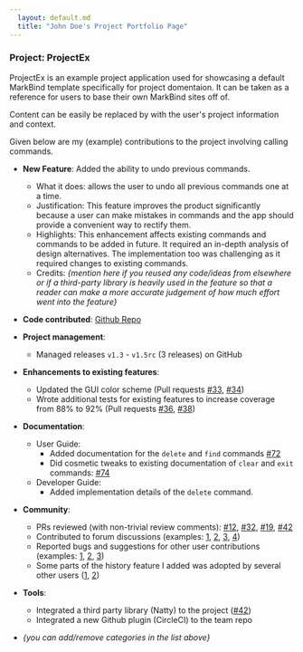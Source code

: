 ```yaml
---
  layout: default.md
  title: "John Doe's Project Portfolio Page"
---
```


### Project: ProjectEx

ProjectEx is an example project application used for showcasing a default MarkBind template specifically for project domentaion. It can be taken as a reference for users to base their own MarkBind sites off of.

<box type="tip" seamless>
    Content can be easily be replaced by with the user's project information and context.
</box>

Given below are my (example) contributions to the project involving calling commands.

* **New Feature**: Added the ability to undo previous commands.
  * What it does: allows the user to undo all previous commands one at a time.
  * Justification: This feature improves the product significantly because a user can make mistakes in commands and the app should provide a convenient way to rectify them.
  * Highlights: This enhancement affects existing commands and commands to be added in future. It required an in-depth analysis of design alternatives. The implementation too was challenging as it required changes to existing commands.
  * Credits: *{mention here if you reused any code/ideas from elsewhere or if a third-party library is heavily used in the feature so that a reader can make a more accurate judgement of how much effort went into the feature}*

* **Code contributed**: [Github Repo]()

* **Project management**:
  * Managed releases `v1.3` - `v1.5rc` (3 releases) on GitHub

* **Enhancements to existing features**:
  * Updated the GUI color scheme (Pull requests [\#33](), [\#34]())
  * Wrote additional tests for existing features to increase coverage from 88% to 92% (Pull requests [\#36](), [\#38]())

* **Documentation**:
  * User Guide:
    * Added documentation for the `delete` and `find` commands [\#72]()
    * Did cosmetic tweaks to existing documentation of `clear` and `exit` commands: [\#74]()
  * Developer Guide:
    * Added implementation details of the `delete` command.

* **Community**:
  * PRs reviewed (with non-trivial review comments): [\#12](), [\#32](), [\#19](), [\#42]()
  * Contributed to forum discussions (examples: [1](), [2](), [3](), [4]())
  * Reported bugs and suggestions for other user contributions (examples: [1](), [2](), [3]())
  * Some parts of the history feature I added was adopted by several other users ([1](), [2]())

* **Tools**:
  * Integrated a third party library (Natty) to the project ([\#42]())
  * Integrated a new Github plugin (CircleCI) to the team repo

* _{you can add/remove categories in the list above}_
